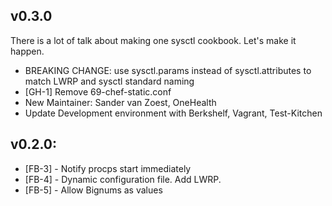 ## v0.3.0

There is a lot of talk about making one sysctl cookbook. Let's make it happen.

* BREAKING CHANGE: use sysctl.params instead of sysctl.attributes to match LWRP and sysctl standard naming
* [GH-1] Remove 69-chef-static.conf
* New Maintainer: Sander van Zoest, OneHealth
* Update Development environment with Berkshelf, Vagrant, Test-Kitchen

## v0.2.0:

* [FB-3] - Notify procps start immediately
* [FB-4] - Dynamic configuration file. Add LWRP.
* [FB-5] - Allow Bignums as values
